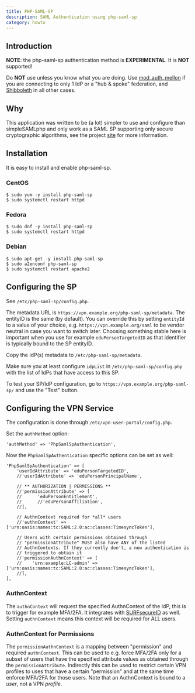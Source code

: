 ```yaml
---
title: PHP-SAML-SP
description: SAML Authentication using php-saml-sp
category: howto
---
```


## Introduction

**NOTE**: the php-saml-sp authentication method is **EXPERIMENTAL**. It is 
**NOT** supported!

Do **NOT** use unless you know what you are doing. Use 
[mod_auth_mellon](MOD_AUTH_MELLON.md) if you are connecting to only 1 IdP or 
a "hub & spoke" federation, and [Shibboleth](SHIBBOLETH_SP.md) in all other 
cases.

## Why

This application was written to be (a lot) simpler to use and configure than 
simpleSAMLphp and only work as a SAML SP supporting only secure cryptographic 
algorithms, see the project 
[site](https://software.tuxed.net/php-saml-sp/) for more information.

## Installation

It is easy to install and enable php-saml-sp.

### CentOS

    $ sudo yum -y install php-saml-sp
    $ sudo systemctl restart httpd
    
### Fedora

    $ sudo dnf -y install php-saml-sp
    $ sudo systemctl restart httpd

### Debian

    $ sudo apt-get -y install php-saml-sp
    $ sudo a2enconf php-saml-sp
    $ sudo systemctl restart apache2

## Configuring the SP

See `/etc/php-saml-sp/config.php`. 

The metadata URL is `https://vpn.example.org/php-saml-sp/metadata`. The 
entityID is the same (by default). You can override this by setting `entityId` 
to a value of your choice, e.g. `https://vpn.example.org/saml` to be vendor 
neutral in case you want to switch later. Choosing something stable here is 
important when you use for example `eduPersonTargetedID` as that identifier
is typically bound to the SP entityID.

Copy the IdP(s) metadata to `/etc/php-saml-sp/metadata`.

Make sure you at least configure `idpList` in `/etc/php-saml-sp/config.php` 
with the list of IdPs that have access to this SP.

To test your SP/IdP configuration, go to `https://vpn.example.org/php-saml-sp/` 
and use the "Test" button.

## Configuring the VPN Service

The configuration is done through `/etc/vpn-user-portal/config.php`.

Set the `authMethod` option:

    'authMethod' => 'PhpSamlSpAuthentication',

Now the `PhpSamlSpAuthentication` specific options can be set as well:

    'PhpSamlSpAuthentication' => [
        'userIdAttribute' => 'eduPersonTargetedID',
        //'userIdAttribute' => 'eduPersonPrincipalName',

        // ** AUTHORIZATION | PERMISSIONS **
        //'permissionAttribute' => [
        //      'eduPersonEntitlement',
        //      //'eduPersonAffiliation',
        //],

        // AuthnContext required for *all* users
        //'authnContext' => ['urn:oasis:names:tc:SAML:2.0:ac:classes:TimesyncToken'],

        // Users with certain permissions obtained through
        // "permissionAttribute" MUST also have ANY of the listed
        // AuthnContexts. If they currently don't, a new authentication is
        // triggered to obtain it
        //'permissionAuthnContext' => [
        //    'urn:example:LC-admin' => ['urn:oasis:names:tc:SAML:2.0:ac:classes:TimesyncToken'],
        //],
    ],

### AuthnContext

The `authnContext` will request the specified AuthnContext of the IdP, this is 
to trigger for example MFA/2FA. It integrates with 
[SURFsecureID](https://wiki.surfnet.nl/display/SsID/SURFsecureID) as well. 
Setting `authnContext` means this context will be required for ALL users.

### AuthnContext for Permissions

The `permissionAuthnContext` is a mapping between "permission" and required 
`authnContext`. This can be used to e.g. force MFA/2FA only for a subset of
users that have the specified attribute values as obtained through the 
`permissionAttribute`. Indirectly this can be used to restrict certain VPN 
profiles to uses that have a certain "permission" and at the same time enforce
MFA/2FA for those users. Note that an AuthnContext is bound to a _user_, not a
VPN _profile_.

